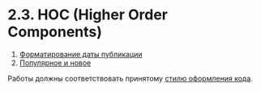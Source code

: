 # 2.3. HOC (Higher Order Components)

1. [Форматирование даты публикации](date)
2. [Популярное и новое](highlight)

Работы должны соответствовать принятому [стилю оформления кода](https://github.com/netology-code/codestyle).